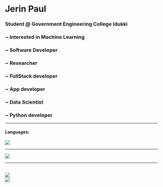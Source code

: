 <h1> Jerin Paul </h1>
<h3>Student @ Government Engineering College Idukki</h3>
<h3>~ Interested in Machine Learning</h3>
<h3>~ Software Developer</h3>
<h3>~ Researcher</h3>
<h3>~ FullStack developer </h3>
<h3>~ App developer </h3>
<h3>~ Data Scientist</h3>
<h3>~ Python developer </h3>
<hr>
<h4>Languages:</h4>
 
<a href="https://jerinpaul.tech">
    <img src="https://skillicons.dev/icons?i=python,java,c,javascript,pytorch,tensorflow,dart,flutter,react,redux,nodejs,nextjs,vercel,git,cpp,html,css,materialui,matlab,firebase,mysql,r,supabase,ts,flask,django,gitlab,gcp,docker,cloudflare&perline=6" />
  </a>

<br>
<hr>
<img src="https://github-readme-stats.vercel.app/api?username=j3rinpaul&show_icons=true&theme=dark"/>
<hr>
<br>
<img src="https://github-readme-stats.vercel.app/api/top-langs/?username=j3rinpaul&theme=dark">
<br>
<img src="https://github-readme-streak-stats.herokuapp.com/?user=j3rinpaul&theme=dark"/>
  <br/>
<!--    <a href="https://github.com/j3rinpaul"><img alt="Jerin Paul's Activity Graph" src="https://github-readme-activity-graph.cyclic.app/graph?username=j3rinpaul&custom_title=Jerin%20Paul's%20Activity%20Graph&theme=react-dark" /></a> -->
<!--   <br /> -->
